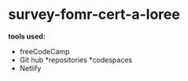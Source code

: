 # survey-fomr-cert-a-loree
**tools used:**
* freeCodeCamp
* Git hub
  *repositories
  *codespaces
* Netlify